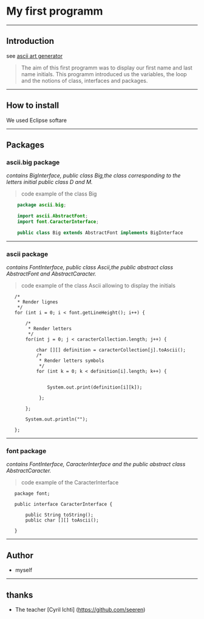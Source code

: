 # My first programm

----
## Introduction
see [ascii art generator](http://patorjk.com/software/taag/#p=display&f=Big&t=Type%20Something%20)

> The aim of this first programm was to display our first name and last name initials. This programm introduced us the variables, the loop and the notions of class, interfaces and packages.

----
## How to install
We used Eclipse softare

----
## Packages

### ascii.big package

*contains BigInterface,
public class Big,the class corresponding to the letters initial public class D and M.*

>code example of the class Big
```java
    package ascii.big;

    import ascii.AbstractFont;
    import font.CaracterInterface;

    public class Big extends AbstractFont implements BigInterface
```
----
### ascii package

*contains FontInterface,
public class Ascii,the public abstract class AbstractFont and AbstractCaracter.*

>code example of the class Ascii allowing to display the initials

    
       /*
        * Render lignes
        */
       for (int i = 0; i < font.getLineHeight(); i++) {

           /*
            * Render letters
            */
           for(int j = 0; j < caracterCollection.length; j++) {

               char [][] definition = caracterCollection[j].toAscii();
               /*
                * Render letters symbols
                */
               for (int k = 0; k < definition[i].length; k++) {
                

                   System.out.print(definition[i][k]);
                   
                }; 
                
           };
           
           System.out.println("");
           
       };


----
### font package

*contains FontInterface, CaracterInterface
and the public abstract class AbstractCaracter.*

>code example of the CaracterInterface

    
       package font;

       public interface CaracterInterface {
	
	       public String toString();
	       public char [][] toAscii();

       }

----
## Author
* myself

----
## thanks
* The teacher [Cyril Ichti] (https://github.com/seeren)
